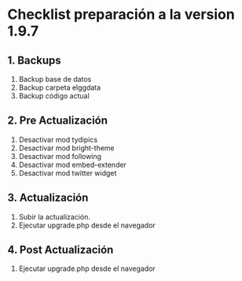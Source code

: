 # Checklist preparación a la version 1.9.7

## 1. Backups
  1. Backup base de datos
  2. Backup carpeta elggdata
  3. Backup código actual

## 2. Pre Actualización
  1. Desactivar mod tydipics
  2. Desactivar mod bright-theme
  3. Desactivar mod following
  4. Desactivar mod embed-extender
  5. Desactivar mod twitter widget
## 3. Actualización
  1. Subir la actualización.
  2. Ejecutar upgrade.php desde el navegador

## 4. Post Actualización
  1. Ejecutar upgrade.php desde el navegador
